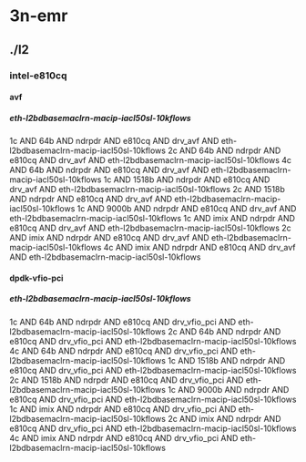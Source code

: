 # 3n-emr
## ./l2
### intel-e810cq
#### avf
##### eth-l2bdbasemaclrn-macip-iacl50sl-10kflows
1c AND 64b AND ndrpdr AND e810cq AND drv_avf AND eth-l2bdbasemaclrn-macip-iacl50sl-10kflows
2c AND 64b AND ndrpdr AND e810cq AND drv_avf AND eth-l2bdbasemaclrn-macip-iacl50sl-10kflows
4c AND 64b AND ndrpdr AND e810cq AND drv_avf AND eth-l2bdbasemaclrn-macip-iacl50sl-10kflows
1c AND 1518b AND ndrpdr AND e810cq AND drv_avf AND eth-l2bdbasemaclrn-macip-iacl50sl-10kflows
2c AND 1518b AND ndrpdr AND e810cq AND drv_avf AND eth-l2bdbasemaclrn-macip-iacl50sl-10kflows
1c AND 9000b AND ndrpdr AND e810cq AND drv_avf AND eth-l2bdbasemaclrn-macip-iacl50sl-10kflows
1c AND imix AND ndrpdr AND e810cq AND drv_avf AND eth-l2bdbasemaclrn-macip-iacl50sl-10kflows
2c AND imix AND ndrpdr AND e810cq AND drv_avf AND eth-l2bdbasemaclrn-macip-iacl50sl-10kflows
4c AND imix AND ndrpdr AND e810cq AND drv_avf AND eth-l2bdbasemaclrn-macip-iacl50sl-10kflows
#### dpdk-vfio-pci
##### eth-l2bdbasemaclrn-macip-iacl50sl-10kflows
1c AND 64b AND ndrpdr AND e810cq AND drv_vfio_pci AND eth-l2bdbasemaclrn-macip-iacl50sl-10kflows
2c AND 64b AND ndrpdr AND e810cq AND drv_vfio_pci AND eth-l2bdbasemaclrn-macip-iacl50sl-10kflows
4c AND 64b AND ndrpdr AND e810cq AND drv_vfio_pci AND eth-l2bdbasemaclrn-macip-iacl50sl-10kflows
1c AND 1518b AND ndrpdr AND e810cq AND drv_vfio_pci AND eth-l2bdbasemaclrn-macip-iacl50sl-10kflows
2c AND 1518b AND ndrpdr AND e810cq AND drv_vfio_pci AND eth-l2bdbasemaclrn-macip-iacl50sl-10kflows
1c AND 9000b AND ndrpdr AND e810cq AND drv_vfio_pci AND eth-l2bdbasemaclrn-macip-iacl50sl-10kflows
1c AND imix AND ndrpdr AND e810cq AND drv_vfio_pci AND eth-l2bdbasemaclrn-macip-iacl50sl-10kflows
2c AND imix AND ndrpdr AND e810cq AND drv_vfio_pci AND eth-l2bdbasemaclrn-macip-iacl50sl-10kflows
4c AND imix AND ndrpdr AND e810cq AND drv_vfio_pci AND eth-l2bdbasemaclrn-macip-iacl50sl-10kflows
